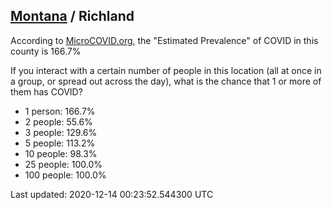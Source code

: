 
## [Montana](/united-states/montana) / Richland

According to [MicroCOVID.org](http://microcovid.org),
the "Estimated Prevalence" of COVID in this county is 166.7%

If you interact with a certain number of people in this location
(all at once in a group, or spread out across the day), what is the chance that
1 or more of them has COVID?

- 1 person: 166.7%
- 2 people: 55.6%
- 3 people: 129.6%
- 5 people: 113.2%
- 10 people: 98.3%
- 25 people: 100.0%
- 100 people: 100.0%

Last updated: 2020-12-14 00:23:52.544300 UTC
